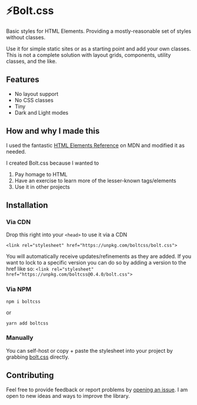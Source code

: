 # ⚡️Bolt.css

Basic styles for HTML Elements. Providing a mostly-reasonable set of styles without classes.

Use it for simple static sites or as a starting point and add your own classes. This is not a complete solution with layout grids, components, utility classes, and the like.

## Features

- No layout support
- No CSS classes
- Tiny
- Dark and Light modes

## How and why I made this

I used the fantastic [HTML Elements Reference](https://developer.mozilla.org/en-US/docs/Web/HTML/Element) on MDN and modified it as needed.

I created Bolt.css because I wanted to

1.  Pay homage to HTML
2.  Have an exercise to learn more of the lesser-known tags/elements
3.  Use it in other projects

## Installation

### Via CDN

Drop this right into your `<head>` to use it via a CDN

`<link rel="stylesheet" href="https://unpkg.com/boltcss/bolt.css">`

You will automatically receive updates/refinements as they are added. If you want to lock to a specific version you can do so by adding a version to the href like so:
`<link rel="stylesheet" href="https://unpkg.com/boltcss@0.4.0/bolt.css">`

### Via NPM

`npm i boltcss`

or

`yarn add boltcss`

### Manually

You can self-host or copy + paste the stylesheet into your project by grabbing [bolt.css](https://github.com/tbolt/boltcss/blob/master/bolt.css) directly.

## Contributing

Feel free to provide feedback or report problems by [opening an issue](https://github.com/tbolt/boltcss/issues/new). I am open to new ideas and ways to improve the library.
